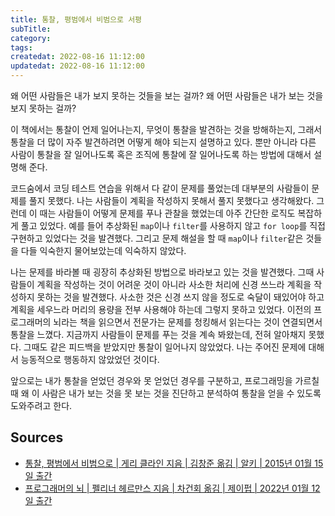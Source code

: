 ```yaml
---
title: 통찰, 평범에서 비범으로 서평
subTitle:
category:
tags:
createdat: 2022-08-16 11:12:00
updatedat: 2022-08-16 11:12:00
---
```


왜 어떤 사람들은 내가 보지 못하는 것들을 보는 걸까? 왜 어떤 사람들은 내가 보는
것을 보지 못하는 걸까?  

이 책에서는 통찰이 언제 일어나는지, 무엇이 통찰을 발견하는 것을 방해하는지,
그래서 통찰을 더 많이 자주 발견하려면 어떻게 해야 되는지 설명하고 있다. 뿐만
아니라 다른 사람이 통찰을 잘 일어나도록 혹은 조직에 통찰에 잘 일어나도록 하는
방법에 대해서 설명해 준다.  

코드숨에서 코딩 테스트 연습을 위해서 다 같이 문제를 풀었는데 대부분의 사람들이 문제를 풀지 못했다. 나는
사람들이 계획을 작성하지 못해서 풀지 못했다고 생각해왔다. 그런데 이 때는 사람들이
어떻게 문제를 푸나 관찰을 했었는데 아주 간단한 로직도 복잡하게 풀고 있었다.
예를 들어 추상화된 `map`이나 `filter`를 사용하지 않고 `for loop`를 직접 구현하고
있었다는 것을 발견했다. 그리고 문제 해설을 할 때 `map`이나 `filter`같은 것들을
다들 익숙한지 물어보았는데 익숙하지 않았다.  

나는 문제를 바라볼 때 굉장히 추상화된 방법으로 바라보고 있는 것을 발견했다. 그때 사람들이 계획을
작성하는 것이 어려운 것이 아니라 사소한 처리에 신경 쓰느라 계획을 작성하지 못하는
것을 발견했다. 사소한 것은 신경 쓰지 않을 정도로 숙달이 돼있어야 하고 계획을
세우느라 머리의 용량을 전부 사용해야 하는데 그렇지 못하고 있었다. 이전의 프로그래머의 뇌라는 책을 읽으면서 전문가는 문제를 청킹해서 읽는다는 것이 연결되면서 통찰을 느꼈다. 지금까지 사람들이 문제를 푸는 것을 계속 봐왔는데, 전혀 알아채지 못했다.
그때도 같은 피드백을 받았지만 통찰이 일어나지 않았었다. 나는 주어진 문제에
대해서 능동적으로 행동하지 않았었던 것이다.  

앞으로는 내가 통찰을 얻었던 경우와 못 얻었던 경우를 구분하고, 프로그래밍을 가르칠
때 왜 이 사람은 내가 보는 것을 못 보는 것을 진단하고 분석하여 통찰을 얻을 수 있도록
도와주려고 한다.

## Sources

* [통찰, 평범에서 비범으로 | 게리 클라인 지음 | 김창준 옮김 | 알키 | 2015년 01월 15일 출간](http://www.kyobobook.co.kr/product/detailViewKor.laf?barcode=9791158390983)
* [프로그래머의 뇌 | 펠리너 헤르만스 지음 | 차건회 옮김 | 제이펍 | 2022년 01월 12일 출간](http://www.kyobobook.co.kr/product/detailViewKor.laf?ejkGb=KOR&mallGb=KOR&barcode=9791191600650&orderClick=LAG&Kc=)
